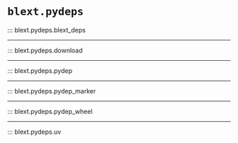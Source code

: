 # `blext.pydeps`

::: blext.pydeps.blext_deps

---

::: blext.pydeps.download

---

::: blext.pydeps.pydep

---

::: blext.pydeps.pydep_marker

---

::: blext.pydeps.pydep_wheel

---

::: blext.pydeps.uv

